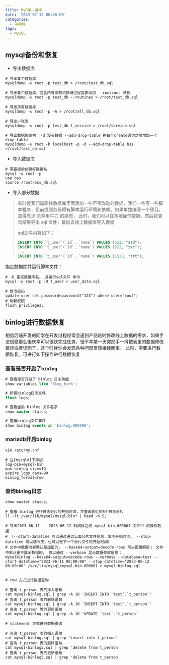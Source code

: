 ```yaml
---
title: MySQL-运维
date: '2023-07-12 00:00:00'
categories:
  - 中间件
tags:
  - MySQL
---
```


## mysql备份和恢复

* 导出数据库
```shell
# 导出某个数据库
mysqldump -u root -p test_db > /root/test_db.sql

# 导出某个数据库，包含所有函数和存储过程需要添加 --routines 参数
mysqldump -u root -p test_db --routines > /root/test_db.sql

# 导出所有数据库
mysqldump -u root -p -A > /root/all_db.sql

# 导出一张表
mysqldump -u root -p test_db t_service > /root/service.sql

# 导出数据库结构  -d 没有数据 --add-drop-table 在每个create语句之前增加一个drop table
mysqldump -u root -h localhost -p -d --add-drop-table bss >/root/test_db.sql
```

* 导入数据库
```shell
# 需要提前创建好数据名
mysql -u root -p
use bss
source /root/bss_db.sql
```


* 导入部分数据

>有时候我们需要往数据库里面添加一些不常改动的数据，我们一些写一些脚本程序，但前提服务器得有脚本运行环境和依赖。如果单独编写一个项目，显得有点 杀鸡用牛刀 的感觉，
> 此时，我们可以在本地操作数据，然后将查询结果导出 sql 文件，最后去线上数据库导入数据
> 
> sql文件内容如下：
> ```sql
> INSERT INTO `t_user`(`id`, `name`) VALUES (521, "asd");
> INSERT INTO `t_user`(`id`, `name`) VALUES (522, "zxc");
> ...
> INSERT INTO `t_user`(`id`, `name`) VALUES (1520, "ttt");
> ```

指定数据库并运行脚本文件：

```shell
# -D 指定数据库名， 并运行sql文件 命令
mysql -u root -p -D t_user < user_data.sql
```


```shell
# 修改密码
update user set password=password("123") where user="root";
# 刷新权限
flush privileges;
```

## binlog进行数据恢复

相信后端开发的同学在开发过程经常会遇到产品临时修改线上数据的需求，如果手法很稳那么很庆幸可以很快完成任务，很不幸某一天突然手一抖把表里的数据修改错误或者误删了，这个时候你会发现各种问题反馈接踵而来。
此时，需要进行数据恢复。可进行如下操作进行数据恢复

### 查看是否开启了`binlog`

```sql
# 查看是否开启了 binlog 日志功能
show variables like '%log_bin%';

# 新建binlog日志文件
flush logs;

# 查看当前 binlog 文件名字
show master status;

# 查看binlog文件事件
show binlog events in 'binlog.000098';
```

### mariadb开启binlog

```shell
vim /etc/my.cnf

# 在[mysqld]下添加
log-bin=mysql-bin
max-binlog-size=1G
expire_logs_days=90
binlog_format=row
```

### 查询binlog日志

```shell
show master status;

# 查看 binlog 进行日志分片的开始时间，并查询最近的5个日志分片
ll -lt /var/lib/mysql/mysql-bin* | head -n 5;

# 导出2023-06-11 -- 2023-06-12 时间段之间 mysql-bin.000001 文件中 的操作数据  
# （--start-datetime 可以通过通过上面分片文件信息，填写开始时间， --stop-datetime 可以填今天，也可以是下一个分片文件的开始时间）
# 文件中数据内容默认是加密的， --base64-output=decode-rows 可以配置解密； 文件中默认是不展示数据的， 可以通过 --verbose 显示数据修改信息；
mysqlbinlog --base64-output=decode-rows --verbose --database=test --start-datetime="2023-06-11 00:00:00" --stop-datetime="2023-06-12 00:00:00" /var/lib/mysql/mysql-bin.000001 > mysql-binlog.sql


# row 方式进行数据查询

# 查询 t_person 表的插入语句
cat mysql-binlog.sql | grep -A 10 'INSERT INTO `test`.`t_person`'
# 查询 t_person 表的删除语句
cat mysql-binlog.sql | grep -A 10 'INSERT INTO `test`.`t_person`'
# 查询 t_person 表的更新语句
cat mysql-binlog.sql | grep -A 10 'UPDATE `test`.`t_person`'

# statement 方式进行数据查询

# 查询 t_person 表的插入语句
cat mysql-binlog.sql | grep 'insert into t_person'
# 查询 t_person 表的删除语句
cat mysql-binlog5.sql | grep 'delete from t_person' 
# 查询 t_person 表的更新语句
cat mysql-binlog5.sql | grep 'delete from t_person' 
```

